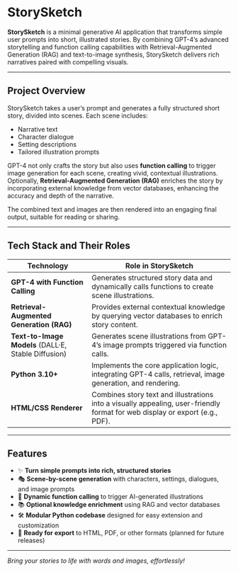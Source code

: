 # StorySketch

**StorySketch** is a minimal generative AI application that transforms simple user prompts into short, illustrated stories. By combining GPT-4’s advanced storytelling and function calling capabilities with Retrieval-Augmented Generation (RAG) and text-to-image synthesis, StorySketch delivers rich narratives paired with compelling visuals.

---

## Project Overview

StorySketch takes a user’s prompt and generates a fully structured short story, divided into scenes. Each scene includes:

- Narrative text  
- Character dialogue  
- Setting descriptions  
- Tailored illustration prompts  

GPT-4 not only crafts the story but also uses **function calling** to trigger image generation for each scene, creating vivid, contextual illustrations. Optionally, **Retrieval-Augmented Generation (RAG)** enriches the story by incorporating external knowledge from vector databases, enhancing the accuracy and depth of the narrative.

The combined text and images are then rendered into an engaging final output, suitable for reading or sharing.

---

## Tech Stack and Their Roles

| Technology                       | Role in StorySketch                                                                 |
|---------------------------------|------------------------------------------------------------------------------------|
| **GPT-4 with Function Calling** | Generates structured story data and dynamically calls functions to create scene illustrations. |
| **Retrieval-Augmented Generation (RAG)** | Provides external contextual knowledge by querying vector databases to enrich story content.  |
| **Text-to-Image Models** (DALL·E, Stable Diffusion) | Generates scene illustrations from GPT-4’s image prompts triggered via function calls.         |
| **Python 3.10+**                | Implements the core application logic, integrating GPT-4 calls, retrieval, image generation, and rendering. |
| **HTML/CSS Renderer**           | Combines story text and illustrations into a visually appealing, user-friendly format for web display or export (e.g., PDF). |

---

## Features

- ✨ **Turn simple prompts into rich, structured stories**  
- 🎭 **Scene-by-scene generation** with characters, settings, dialogues, and image prompts  
- 🔄 **Dynamic function calling** to trigger AI-generated illustrations  
- 📚 **Optional knowledge enrichment** using RAG and vector databases  
- 🛠️ **Modular Python codebase** designed for easy extension and customization  
- 📄 **Ready for export** to HTML, PDF, or other formats (planned for future releases)  

---

*Bring your stories to life with words and images, effortlessly!*

